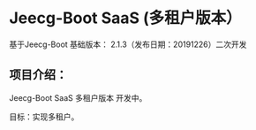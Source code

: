 

Jeecg-Boot SaaS (多租户版本）
===============

基于Jeecg-Boot 基础版本： 2.1.3（发布日期：20191226）二次开发


项目介绍：
-----------------------------------

Jeecg-Boot SaaS 多租户版本 开发中。

目标：实现多租户。

